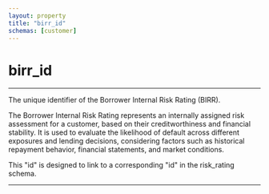 ```yaml
---
layout: property
title: "birr_id"
schemas: [customer]
---
```


# birr_id

---

The unique identifier of the Borrower Internal Risk Rating (BIRR). 

The Borrower Internal Risk Rating represents an internally assigned risk assessment for a customer, based on their creditworthiness and financial stability. It is used to evaluate the likelihood of default across different exposures and lending decisions, considering factors such as historical repayment behavior, financial statements, and market conditions.

This "id" is designed to link to a corresponding "id" in the risk_rating schema.

---
